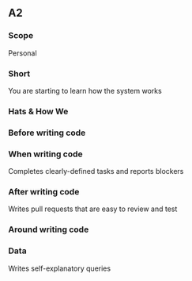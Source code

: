 ## A2
### Scope

Personal

### Short

You are starting to learn how the system works

### Hats & How We

### Before writing code

### When writing code

Completes clearly-defined tasks and reports blockers

### After writing code

Writes pull requests that are easy to review and test

### Around writing code

### Data

Writes self-explanatory queries